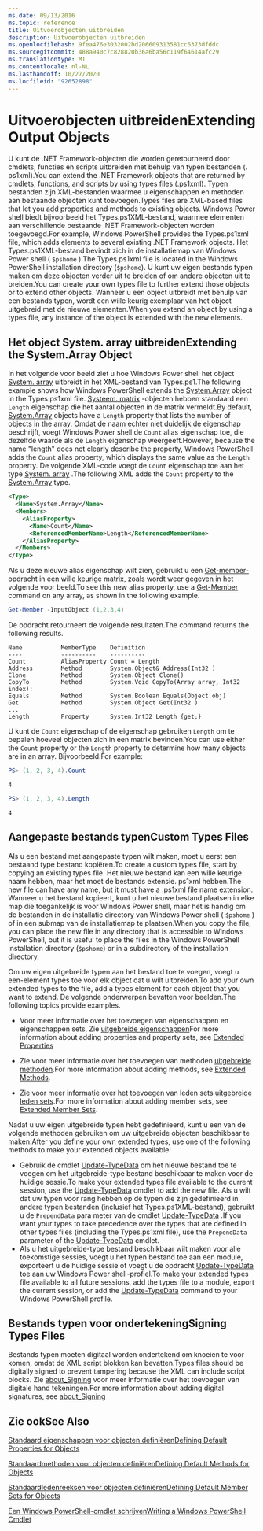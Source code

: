 ```yaml
---
ms.date: 09/13/2016
ms.topic: reference
title: Uitvoerobjecten uitbreiden
description: Uitvoerobjecten uitbreiden
ms.openlocfilehash: 9fea476e3032002bd206609313581cc6373dfddc
ms.sourcegitcommit: 488a940c7c828820b36a6ba56c119f64614afc29
ms.translationtype: MT
ms.contentlocale: nl-NL
ms.lasthandoff: 10/27/2020
ms.locfileid: "92652898"
---
```

# <a name="extending-output-objects"></a><span data-ttu-id="c5c33-103">Uitvoerobjecten uitbreiden</span><span class="sxs-lookup"><span data-stu-id="c5c33-103">Extending Output Objects</span></span>

<span data-ttu-id="c5c33-104">U kunt de .NET Framework-objecten die worden geretourneerd door cmdlets, functies en scripts uitbreiden met behulp van typen bestanden (. ps1xml).</span><span class="sxs-lookup"><span data-stu-id="c5c33-104">You can extend the .NET Framework objects that are returned by cmdlets, functions, and scripts by using types files (.ps1xml).</span></span> <span data-ttu-id="c5c33-105">Typen bestanden zijn XML-bestanden waarmee u eigenschappen en methoden aan bestaande objecten kunt toevoegen.</span><span class="sxs-lookup"><span data-stu-id="c5c33-105">Types files are XML-based files that let you add properties and methods to existing objects.</span></span> <span data-ttu-id="c5c33-106">Windows Power shell biedt bijvoorbeeld het Types.ps1XML-bestand, waarmee elementen aan verschillende bestaande .NET Framework-objecten worden toegevoegd.</span><span class="sxs-lookup"><span data-stu-id="c5c33-106">For example, Windows PowerShell provides the Types.ps1xml file, which adds elements to several existing .NET Framework objects.</span></span> <span data-ttu-id="c5c33-107">Het Types.ps1XML-bestand bevindt zich in de installatiemap van Windows Power shell ( `$pshome` ).</span><span class="sxs-lookup"><span data-stu-id="c5c33-107">The Types.ps1xml file is located in the Windows PowerShell installation directory (`$pshome`).</span></span> <span data-ttu-id="c5c33-108">U kunt uw eigen bestands typen maken om deze objecten verder uit te breiden of om andere objecten uit te breiden.</span><span class="sxs-lookup"><span data-stu-id="c5c33-108">You can create your own types file to further extend those objects or to extend other objects.</span></span> <span data-ttu-id="c5c33-109">Wanneer u een object uitbreidt met behulp van een bestands typen, wordt een wille keurig exemplaar van het object uitgebreid met de nieuwe elementen.</span><span class="sxs-lookup"><span data-stu-id="c5c33-109">When you extend an object by using a types file, any instance of the object is extended with the new elements.</span></span>

## <a name="extending-the-systemarray-object"></a><span data-ttu-id="c5c33-110">Het object System. array uitbreiden</span><span class="sxs-lookup"><span data-stu-id="c5c33-110">Extending the System.Array Object</span></span>

<span data-ttu-id="c5c33-111">In het volgende voor beeld ziet u hoe Windows Power shell het object [System. array](/dotnet/api/System.Array) uitbreidt in het XML-bestand van Types.ps1.</span><span class="sxs-lookup"><span data-stu-id="c5c33-111">The following example shows how Windows PowerShell extends the [System.Array](/dotnet/api/System.Array) object in the Types.ps1xml file.</span></span> <span data-ttu-id="c5c33-112">[Systeem. matrix](/dotnet/api/System.Array) -objecten hebben standaard een `Length` eigenschap die het aantal objecten in de matrix vermeldt.</span><span class="sxs-lookup"><span data-stu-id="c5c33-112">By default, [System.Array](/dotnet/api/System.Array) objects have a `Length` property that lists the number of objects in the array.</span></span> <span data-ttu-id="c5c33-113">Omdat de naam echter niet duidelijk de eigenschap beschrijft, voegt Windows Power shell de `Count` alias eigenschap toe, die dezelfde waarde als de `Length` eigenschap weergeeft.</span><span class="sxs-lookup"><span data-stu-id="c5c33-113">However, because the name "length" does not clearly describe the property, Windows PowerShell adds the `Count` alias property, which displays the same value as the `Length` property.</span></span> <span data-ttu-id="c5c33-114">De volgende XML-code voegt de `Count` eigenschap toe aan het type [System. array](/dotnet/api/System.Array) .</span><span class="sxs-lookup"><span data-stu-id="c5c33-114">The following XML adds the `Count` property to the [System.Array](/dotnet/api/System.Array) type.</span></span>

```xml
<Type>
  <Name>System.Array</Name>
  <Members>
    <AliasProperty>
      <Name>Count</Name>
      <ReferencedMemberName>Length</ReferencedMemberName>
    </AliasProperty>
  </Members>
</Type>

```

<span data-ttu-id="c5c33-115">Als u deze nieuwe alias eigenschap wilt zien, gebruikt u een [Get-member-](/powershell/module/Microsoft.PowerShell.Utility/Get-Member) opdracht in een wille keurige matrix, zoals wordt weer gegeven in het volgende voor beeld.</span><span class="sxs-lookup"><span data-stu-id="c5c33-115">To see this new alias property, use a [Get-Member](/powershell/module/Microsoft.PowerShell.Utility/Get-Member) command on any array, as shown in the following example.</span></span>

```powershell
Get-Member -InputObject (1,2,3,4)
```

<span data-ttu-id="c5c33-116">De opdracht retourneert de volgende resultaten.</span><span class="sxs-lookup"><span data-stu-id="c5c33-116">The command returns the following results.</span></span>

```output
Name           MemberType    Definition
----           ----------    ----------
Count          AliasProperty Count = Length
Address        Method        System.Object& Address(Int32 )
Clone          Method        System.Object Clone()
CopyTo         Method        System.Void CopyTo(Array array, Int32 index):
Equals         Method        System.Boolean Equals(Object obj)
Get            Method        System.Object Get(Int32 )
...
Length         Property      System.Int32 Length {get;}
```

<span data-ttu-id="c5c33-117">U kunt de `Count` eigenschap of de eigenschap gebruiken `Length` om te bepalen hoeveel objecten zich in een matrix bevinden.</span><span class="sxs-lookup"><span data-stu-id="c5c33-117">You can use either the `Count` property or the `Length` property to determine how many objects are in an array.</span></span> <span data-ttu-id="c5c33-118">Bijvoorbeeld:</span><span class="sxs-lookup"><span data-stu-id="c5c33-118">For example:</span></span>

```powershell
PS> (1, 2, 3, 4).Count
```

```output
4
```

```powershell
PS> (1, 2, 3, 4).Length
```

```output
4
```

## <a name="custom-types-files"></a><span data-ttu-id="c5c33-119">Aangepaste bestands typen</span><span class="sxs-lookup"><span data-stu-id="c5c33-119">Custom Types Files</span></span>

<span data-ttu-id="c5c33-120">Als u een bestand met aangepaste typen wilt maken, moet u eerst een bestaand type bestand kopiëren.</span><span class="sxs-lookup"><span data-stu-id="c5c33-120">To create a custom types file, start by copying an existing types file.</span></span> <span data-ttu-id="c5c33-121">Het nieuwe bestand kan een wille keurige naam hebben, maar het moet de bestands extensie. ps1xml hebben.</span><span class="sxs-lookup"><span data-stu-id="c5c33-121">The new file can have any name, but it must have a .ps1xml file name extension.</span></span> <span data-ttu-id="c5c33-122">Wanneer u het bestand kopieert, kunt u het nieuwe bestand plaatsen in elke map die toegankelijk is voor Windows Power shell, maar het is handig om de bestanden in de installatie directory van Windows Power shell ( `$pshome` ) of in een submap van de installatiemap te plaatsen.</span><span class="sxs-lookup"><span data-stu-id="c5c33-122">When you copy the file, you can place the new file in any directory that is accessible to Windows PowerShell, but it is useful to place the files in the Windows PowerShell installation directory (`$pshome`) or in a subdirectory of the installation directory.</span></span>

<span data-ttu-id="c5c33-123">Om uw eigen uitgebreide typen aan het bestand toe te voegen, voegt u een-element types toe voor elk object dat u wilt uitbreiden.</span><span class="sxs-lookup"><span data-stu-id="c5c33-123">To add your own extended types to the file, add a types element for each object that you want to extend.</span></span> <span data-ttu-id="c5c33-124">De volgende onderwerpen bevatten voor beelden.</span><span class="sxs-lookup"><span data-stu-id="c5c33-124">The following topics provide examples.</span></span>

- <span data-ttu-id="c5c33-125">Voor meer informatie over het toevoegen van eigenschappen en eigenschappen sets, Zie [uitgebreide eigenschappen](./extending-properties-for-objects.md)</span><span class="sxs-lookup"><span data-stu-id="c5c33-125">For more information about adding properties and property sets, see [Extended Properties](./extending-properties-for-objects.md)</span></span>

- <span data-ttu-id="c5c33-126">Zie voor meer informatie over het toevoegen van methoden [uitgebreide methoden](./defining-default-methods-for-objects.md).</span><span class="sxs-lookup"><span data-stu-id="c5c33-126">For more information about adding methods, see [Extended Methods](./defining-default-methods-for-objects.md).</span></span>

- <span data-ttu-id="c5c33-127">Zie voor meer informatie over het toevoegen van leden sets [uitgebreide leden sets](./defining-default-member-sets-for-objects.md).</span><span class="sxs-lookup"><span data-stu-id="c5c33-127">For more information about adding member sets, see [Extended Member Sets](./defining-default-member-sets-for-objects.md).</span></span>

<span data-ttu-id="c5c33-128">Nadat u uw eigen uitgebreide typen hebt gedefinieerd, kunt u een van de volgende methoden gebruiken om uw uitgebreide objecten beschikbaar te maken:</span><span class="sxs-lookup"><span data-stu-id="c5c33-128">After you define your own extended types, use one of the following methods to make your extended objects available:</span></span>

- <span data-ttu-id="c5c33-129">Gebruik de cmdlet [Update-TypeData](/powershell/module/Microsoft.PowerShell.Utility/Update-TypeData) om het nieuwe bestand toe te voegen om het uitgebreide-type bestand beschikbaar te maken voor de huidige sessie.</span><span class="sxs-lookup"><span data-stu-id="c5c33-129">To make your extended types file available to the current session, use the [Update-TypeData](/powershell/module/Microsoft.PowerShell.Utility/Update-TypeData) cmdlet to add the new file.</span></span> <span data-ttu-id="c5c33-130">Als u wilt dat uw typen voor rang hebben op de typen die zijn gedefinieerd in andere typen bestanden (inclusief het Types.ps1XML-bestand), gebruikt u de `PrependData` para meter van de cmdlet [Update-TypeData](/powershell/module/Microsoft.PowerShell.Utility/Update-TypeData) .</span><span class="sxs-lookup"><span data-stu-id="c5c33-130">If you want your types to take precedence over the types that are defined in other types files (including the Types.ps1xml file), use the `PrependData` parameter of the [Update-TypeData](/powershell/module/Microsoft.PowerShell.Utility/Update-TypeData) cmdlet.</span></span>
- <span data-ttu-id="c5c33-131">Als u het uitgebreide-type bestand beschikbaar wilt maken voor alle toekomstige sessies, voegt u het typen bestand toe aan een module, exporteert u de huidige sessie of voegt u de opdracht [Update-TypeData](/powershell/module/Microsoft.PowerShell.Utility/Update-TypeData) toe aan uw Windows Power shell-profiel.</span><span class="sxs-lookup"><span data-stu-id="c5c33-131">To make your extended types file available to all future sessions, add the types file to a module, export the current session, or add the [Update-TypeData](/powershell/module/Microsoft.PowerShell.Utility/Update-TypeData) command to your Windows PowerShell profile.</span></span>

## <a name="signing-types-files"></a><span data-ttu-id="c5c33-132">Bestands typen voor ondertekening</span><span class="sxs-lookup"><span data-stu-id="c5c33-132">Signing Types Files</span></span>

<span data-ttu-id="c5c33-133">Bestands typen moeten digitaal worden ondertekend om knoeien te voor komen, omdat de XML script blokken kan bevatten.</span><span class="sxs-lookup"><span data-stu-id="c5c33-133">Types files should be digitally signed to prevent tampering because the XML can include script blocks.</span></span> <span data-ttu-id="c5c33-134">Zie [about_Signing](/powershell/module/microsoft.powershell.core/about/about_signing) voor meer informatie over het toevoegen van digitale hand tekeningen.</span><span class="sxs-lookup"><span data-stu-id="c5c33-134">For more information about adding digital signatures, see [about_Signing](/powershell/module/microsoft.powershell.core/about/about_signing)</span></span>

## <a name="see-also"></a><span data-ttu-id="c5c33-135">Zie ook</span><span class="sxs-lookup"><span data-stu-id="c5c33-135">See Also</span></span>

[<span data-ttu-id="c5c33-136">Standaard eigenschappen voor objecten definiëren</span><span class="sxs-lookup"><span data-stu-id="c5c33-136">Defining Default Properties for Objects</span></span>](./extending-properties-for-objects.md)

[<span data-ttu-id="c5c33-137">Standaardmethoden voor objecten definiëren</span><span class="sxs-lookup"><span data-stu-id="c5c33-137">Defining Default Methods for Objects</span></span>](./defining-default-methods-for-objects.md)

[<span data-ttu-id="c5c33-138">Standaardledenreeksen voor objecten definiëren</span><span class="sxs-lookup"><span data-stu-id="c5c33-138">Defining Default Member Sets for Objects</span></span>](./defining-default-member-sets-for-objects.md)

[<span data-ttu-id="c5c33-139">Een Windows PowerShell-cmdlet schrijven</span><span class="sxs-lookup"><span data-stu-id="c5c33-139">Writing a Windows PowerShell Cmdlet</span></span>](./writing-a-windows-powershell-cmdlet.md)
